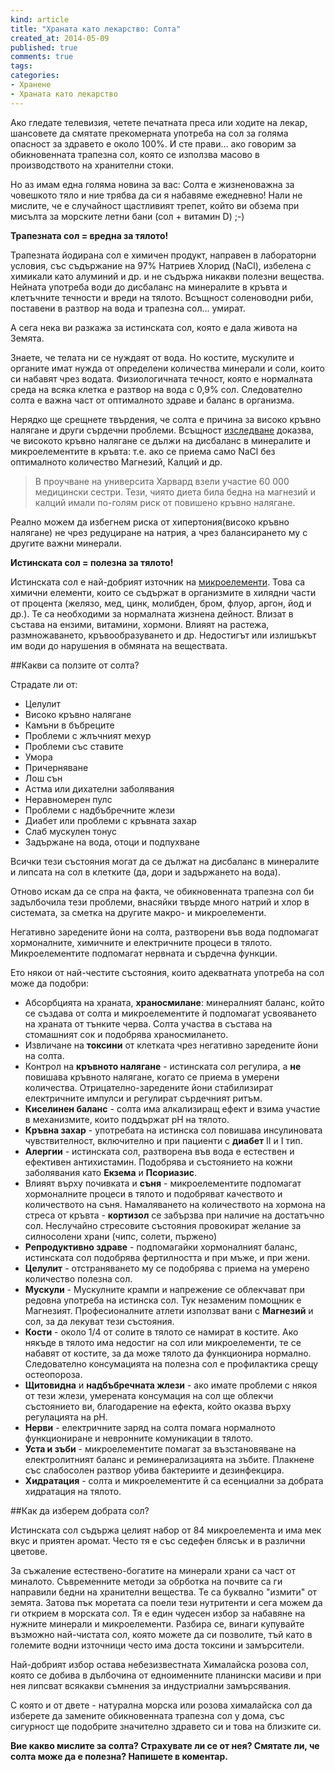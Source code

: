 ```yaml
---
kind: article
title: "Храната като лекарство: Солта"
created_at: 2014-05-09 
published: true
comments: true
tags:
categories:
- Хранене
- Храната като лекарство
--- 
```

Ако гледате телевизия, четете печатната преса или ходите на лекар, шансовете да смятате прекомерната употреба на сол за голяма опасност за здравето е около 100%. И сте прави... ако говорим за обикновенната трапезна сол, която се използва масово в производството на хранителни стоки.

Но аз имам една голяма новина за вас: Солта е жизненоважна за човешкото тяло и ние трябва да си я набавяме ежедневно! Нали не мислите, че е случайност щастливият трепет, който ви обзема при мисълта за морските летни бани (сол + витамин D) ;-)

**Трапезната сол = вредна за тялото!**

Трапезната йодирана сол е химичен продукт, направен в лабораторни условия, със съдържание на 97% Натриев Хлорид (NaCl), избелена с химикали като алуминий и др. и не съдържа никакви полезни вещества. Нейната употреба води до дисбаланс на минералите в кръвта и клетъчните течности и вреди на тялото. Всъщност соленоводни риби, поставени в разтвор на вода и трапезна сол... умират. 

А сега нека ви разкажа за истинската сол, която е дала живота на Земята.

<!-- more -->

Знаете, че телата ни се нуждаят от вода. Но костите, мускулите и органите имат нужда от определени количества минерали и соли, които си набавят чрез водата. Физиологичната течност, която е нормалната среда на всяка клетка е разтвор на вода с 0,9% сол. Следователно солта е важна част от оптималното здраве и баланс в организма.

Нерядко ще срещнете твърдения, че солта е причина за високо кръвно налягане и други сърдечни проблеми. Всъщност [изследване](http://www.nytimes.com/1991/12/31/science/hypertension-research-challenges-role-of-salt.html?pagewanted=all&src=pm) доказва, че високото кръвно налягане се дължи на дисбаланс в минералите и микроелементите в кръвта: т.е. ако се приема само NaCl без оптималното количество Магнезий, Калций и др. 

>В проучване на университа Харвард взели участие 60 000 медицински сестри. Тези, чиято диета била бедна на магнезий и калций имали по-голям риск от повишено кръвно налягане.

Реално можем да избегнем риска от хипертония(високо кръвно налягане) не чрез редуциране на натрия, а чрез балансирането му с другите важни минерали.

**Истинската сол = полезна за тялото!**

Истинската сол е най-добрият източник на [микроелементи](http://www.fitday.com/fitness-articles/nutrition/vitamins-minerals/trace-minerals-what-they-are-and-their-importance.html). Това са химични елементи, които се съдържат в организмите в хилядни части от процента (желязо, мед, цинк, молибден, бром, флуор, аргон, йод и др.). Те са необходими за нормалната жизнена дейност. Влизат в състава на ензими, витамини, хормони. Влияят на растежа, размножаването, кръвообразуването и др. Недостигът или излишъкът им води до нарушения в обмяната на веществата.

##Какви са ползите от солта?

Страдате ли от:

* Целулит
* Високо кръвно налягане
* Камъни в бъбреците
* Проблеми с жлъчният мехур
* Проблеми със ставите
* Умора
* Причерняване
* Лош сън
* Астма или дихателни заболявания
* Неравномерен пулс
* Проблеми с надбъбречните жлези
* Диабет или проблеми с кръвната захар
* Слаб мускулен тонус
* Задържане на вода, отоци и подпухване

Всички тези състояния могат да се дължат на дисбаланс в минералите и липсата на сол в клетките (да, дори и задържането на вода).

Отново искам да се спра на факта, че обикновенната трапезна сол би задълбочила тези проблеми, внасяйки твърде много натрий и хлор в системата, за сметка на другите макро- и микроелементи.

Негативно заредените йони на солта, разтворени във вода подпомагат хормоналните, химичните и електричните процеси в тялото. Микроелементите подпомагат нервната и сърдечна функции.

Ето някои от най-честите състояния, които адекватната употреба на сол може да подобри:

* Абсорбцията на храната, **храносмилане**: минералният баланс, който се създава от солта и микроелементите й подпомагат усвояването на храната от тънките черва. Солта участва в състава на стомашният сок и подобрява храносмилането. 
* Извличане на **токсини** от клетката чрез негативно заредените йони на солта.
* Контрол на **кръвното налягане** - истинската сол регулира, а **не** повишава кръвното налягане, когато се приема в умерени количества. Отрицателно-заредените йони стабилизират електричните импулси и регулират сърдечният ритъм.
* **Киселинен баланс** - солта има алкализиращ ефект и взима участие в механизмите, които поддържат pH на тялото.
* **Кръвна захар** - употребата на истинска сол повишава инсулиновата чувствителност, включително и при пациенти с **диабет** II и I тип.
* **Алергии** - истинската сол, разтворена във вода е естествен и ефективен антихистамин. Подобрява и състоянието на кожни заболявания като **Екзема** и **Псориазис**.
* Влияят върху почивката и **съня** - микроелементите подпомагат хормоналните процеси в тялото и подобряват качеството и количеството на съня. Намаляването на количеството на хормона на стреса от кръвта - **кортизол** се забързва при наличие на достатъчно сол. Неслучайно стресовите състояния провокират желание за силносолени храни (чипс, солети, пържено)
* **Репродуктивно здраве** - подпомагайки хормоналният баланс, истинската сол подобрява фертилността и при мъже, и при жени.
* **Целулит** - отстраняването му се подобрява с приема на умерено количество полезна сол.
* **Мускули** - Мускулните крампи и напрежение се облекчават при редовна употреба на истинска сол. Тук незаменим помощник е Магнезият. Професионалните атлети използват вани с **Магнезий** и сол, за да лекуват тези състояния. 
* **Кости** - около 1/4 от солите в тялото се намират в костите. Ако някъде в тялото има недостиг на сол или микроелементи, те се набавят от костите, за да може тялото да функционира нормално. Следователно консумацията на полезна сол е профилактика срещу остеопороза.
* **Щитовидна** и **надбъбречната жлези** - ако имате проблеми с някоя от тези жлези, умерената консумация на сол ще облекчи състоянието ви, благодарение на ефекта, който оказва върху регулацията на pH.
* **Нерви** - електричните заряд на солта помага нормалното функциониране и невронните комуникации в тялото.
* **Уста и зъби** - микроелементите помагат за възстановяване на електролитният баланс и реминерализацията на зъбите. Плакнене със слабосолен разтвор убива бактериите и дезинфекцира.
* **Хидратация** - солта и микроелементите й са есенциални за добрата хидратация на тялото.

##Как да изберем добрата сол?

Истинската сол съдържа целият набор от 84 микроелемента и има мек вкус и приятен аромат. Често тя е със седефен блясък и в различни цветове.

За съжаление естествено-богатите на минерали храни са част от миналото. Съвременните методи за обрботка на почвите са ги направили бедни на хранителни вещества. Те са буквално "измити" от земята. Затова пък моретата са поели тези нутритенти и сега можем да ги открием в морската сол. Тя е един чудесен избор за набавяне на нужните минерали и микроелементи. Разбира се, винаги купувайте възможно най-чистата сол, която можете да си позволите, тъй като в големите водни източници често има доста токсини и замърсители.

Най-добрият избор остава небезизвестната Хималайска розова сол, която се добива в дълбочина от едноименните планински масиви и при нея липсват всякакви съмнения за индустриални замърсявания.

С която и от двете - натурална морска или розова хималайска сол да изберете да замените обикновенната трапезна сол у дома, със сигурност ще подобрите значително здравето си и това на близките си.

**Вие какво мислите за солта? Страхувате ли се от нея? Смятате ли, че солта може да е полезна? Напишете в коментар.**

